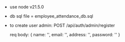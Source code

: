 - use node v21.5.0
- db sql file = employee_attendance_db.sql
- to create user admin:
   POST /api/auth/admin/register

   req body: 
     {
        name: '',
        email: '',
        address: '',
        password: ''
     }
